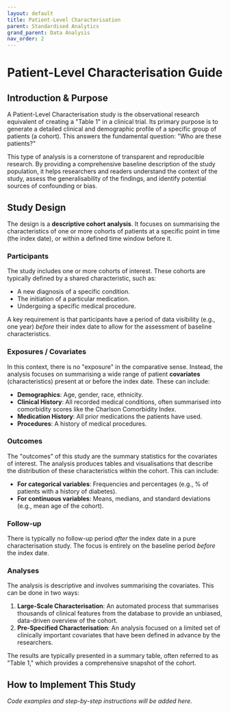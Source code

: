 ```yaml
---
layout: default
title: Patient-Level Characterisation
parent: Standardised Analytics
grand_parent: Data Analysis
nav_order: 2
---
```


# Patient-Level Characterisation Guide

## Introduction & Purpose

A Patient-Level Characterisation study is the observational research equivalent of creating a "Table 1" in a clinical trial. Its primary purpose is to generate a detailed clinical and demographic profile of a specific group of patients (a cohort). This answers the fundamental question: "Who are these patients?"

This type of analysis is a cornerstone of transparent and reproducible research. By providing a comprehensive baseline description of the study population, it helps researchers and readers understand the context of the study, assess the generalisability of the findings, and identify potential sources of confounding or bias.

## Study Design

The design is a **descriptive cohort analysis**. It focuses on summarising the characteristics of one or more cohorts of patients at a specific point in time (the index date), or within a defined time window before it.

### Participants

The study includes one or more cohorts of interest. These cohorts are typically defined by a shared characteristic, such as:

*   A new diagnosis of a specific condition.
*   The initiation of a particular medication.
*   Undergoing a specific medical procedure.

A key requirement is that participants have a period of data visibility (e.g., one year) *before* their index date to allow for the assessment of baseline characteristics.

### Exposures / Covariates

In this context, there is no "exposure" in the comparative sense. Instead, the analysis focuses on summarising a wide range of patient **covariates** (characteristics) present at or before the index date. These can include:

*   **Demographics**: Age, gender, race, ethnicity.
*   **Clinical History**: All recorded medical conditions, often summarised into comorbidity scores like the Charlson Comorbidity Index.
*   **Medication History**: All prior medications the patients have used.
*   **Procedures**: A history of medical procedures.

### Outcomes

The "outcomes" of this study are the summary statistics for the covariates of interest. The analysis produces tables and visualisations that describe the distribution of these characteristics within the cohort. This can include:

*   **For categorical variables**: Frequencies and percentages (e.g., % of patients with a history of diabetes).
*   **For continuous variables**: Means, medians, and standard deviations (e.g., mean age of the cohort).

### Follow-up

There is typically no follow-up period *after* the index date in a pure characterisation study. The focus is entirely on the baseline period *before* the index date.

### Analyses

The analysis is descriptive and involves summarising the covariates. This can be done in two ways:

1.  **Large-Scale Characterisation**: An automated process that summarises thousands of clinical features from the database to provide an unbiased, data-driven overview of the cohort.
2.  **Pre-Specified Characterisation**: An analysis focused on a limited set of clinically important covariates that have been defined in advance by the researchers.

The results are typically presented in a summary table, often referred to as "Table 1," which provides a comprehensive snapshot of the cohort.

## How to Implement This Study

*Code examples and step-by-step instructions will be added here.*
